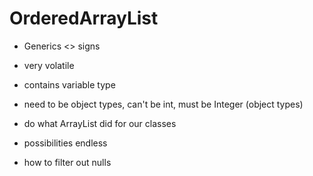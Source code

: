 # OrderedArrayList

- Generics <> signs 
- very volatile
- contains variable type
- need to be object types, can't be int, must be Integer (object types)
- do what ArrayList did for our classes
- possibilities endless 


- how to filter out nulls

